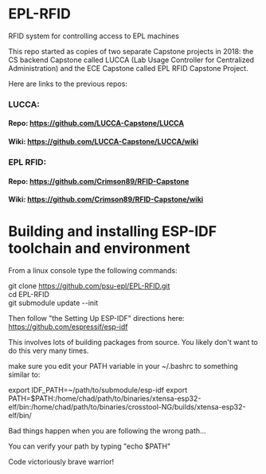 # EPL-RFID
RFID system for controlling access to EPL machines

This repo started as copies of two separate Capstone projects in 2018: the CS
backend Capstone called LUCCA (Lab Usage Controller for Centralized Administration)
and the ECE Capstone called EPL RFID Capstone Project.

Here are links to the previous repos:

### LUCCA:
#### Repo: https://github.com/LUCCA-Capstone/LUCCA
#### Wiki: https://github.com/LUCCA-Capstone/LUCCA/wiki

### EPL RFID:
#### Repo: https://github.com/Crimson89/RFID-Capstone
#### Wiki: https://github.com/Crimson89/RFID-Capstone/wiki

# Building and installing ESP-IDF toolchain and environment
From a linux console type the following commands:   

git clone https://github.com/psu-epl/EPL-RFID.git  
cd EPL-RFID  
git submodule update --init  

Then follow "the Setting Up ESP-IDF" directions here: https://github.com/espressif/esp-idf  

This involves lots of building packages from source. You likely don't want to do this very many times.

make sure you edit your PATH variable in your ~/.bashrc to something similar to:

export IDF_PATH=~/path/to/submodule/esp-idf
export PATH=$PATH:/home/chad/path/to/binaries/xtensa-esp32-elf/bin:/home/chad/path/to/binaries/crosstool-NG/builds/xtensa-esp32-elf/bin/

Bad things happen when you are following the wrong path...

You can verify your path by typing "echo $PATH"

Code victoriously brave warrior!
